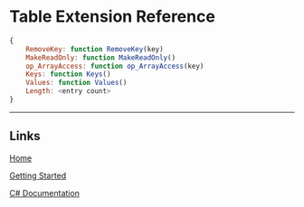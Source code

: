 # Table Extension Reference


```js
{
	RemoveKey: function RemoveKey(key)
	MakeReadOnly: function MakeReadOnly()
	op_ArrayAccess: function op_ArrayAccess(key)
	Keys: function Keys()
	Values: function Values()
	Length: <entry count>
}
```

___

## Links

[Home](https://bytechkr.github.io/BadScript2/)

[Getting Started](https://bytechkr.github.io/BadScript2/GettingStarted.html)

[C# Documentation](https://bytechkr.github.io/BadScript2/reference/index.html)